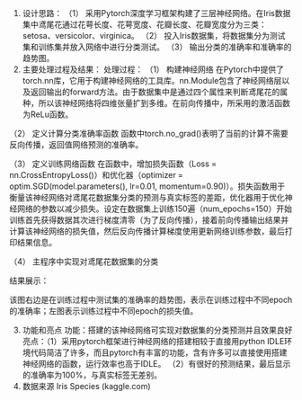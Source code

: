 1.	设计思路：
（1）	采用Pytorch深度学习框架构建了三层神经网络。在Iris数据集中鸢尾花通过花萼长度、花萼宽度、花瓣长度、花瓣宽度分为三类：setosa、versicolor、virginica。
（2）	投入Iris数据集，将数据集分为测试集和训练集并放入网络中进行分类测试。
（3）	输出分类的准确率和准确率的趋势图。
2.	主要处理过程及结果：
处理过程：
（1）	构建神经网络
在Pytorch中提供了torch.nn库，它用于构建神经网络的工具库。nn.Module包含了神经网络层以及返回输出的forward方法。由于数据集中是通过四个属性来判断鸢尾花的属种，所以该神经网络将四维张量扩到多维。在前向传播中，所采用的激活函数为ReLu函数。
 
（2）	定义计算分类准确率函数
函数中torch.no_grad()表明了当前的计算不需要反向传播，返回值网络预测的准确率。
 

（3）	定义训练网络函数
在函数中，增加损失函数（Loss = nn.CrossEntropyLoss()）和优化器（optimizer = optim.SGD(model.parameters(), lr=0.01, momentum=0.90)）。损失函数用于衡量该神经网络对鸢尾花数据集分类的预测与真实标签的差距，优化器用于优化神经网络的参数以减少损失。设定在数据集上训练150遍（num_epochs=150）开始训练首先获得数据其次进行梯度清零（为了反向传播），接着前向传播输出结果并计算该神经网络的损失值，然后反向传播计算梯度使用更新网络训练参数，最后打印结果信息。
 
 
（4）	主程序中实现对鸢尾花数据集的分类
 
结果展示：
 
 
该图右边是在训练过程中测试集的准确率的趋势图，表示在训练过程中不同epoch的准确率；左图表示训练过程中不同epoch的损失值。

3.	功能和亮点
功能：搭建的该神经网络可实现对数据集的分类预测并且效果良好
亮点：（1）采用pytorch框架进行神经网络的搭建相较于直接用python IDLE环境代码简洁了许多，而且pytorch有丰富的功能，含有许多可以直接使用搭建神经网络的函数，运行效率也高于IDLE。
     （2）有很好的预测结果，最后显示的准确率为100%，与真实标签无差别。
4.	数据来源
Iris Species (kaggle.com)
